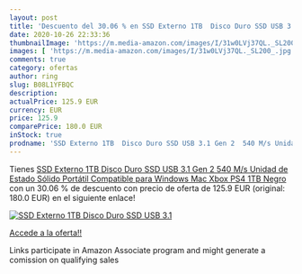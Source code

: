 ```yaml
---
layout: post
title: 'Descuento del 30.06 % en SSD Externo 1TB  Disco Duro SSD USB 3.1 '
date: 2020-10-26 22:33:36
thumbnailImage: 'https://m.media-amazon.com/images/I/31w0LVj37QL._SL200_.jpg'
images: [ 'https://m.media-amazon.com/images/I/31w0LVj37QL._SL200_.jpg' ]
comments: true
category: ofertas
author: ring
slug: B08L1YFBQC
description:
actualPrice: 125.9 EUR
currency: EUR
price: 125.9
comparePrice: 180.0 EUR
inStock: true
prodname: 'SSD Externo 1TB  Disco Duro SSD USB 3.1 Gen 2  540 M/s Unidad de Estado Sólido Portátil Compatible para Windows  Mac  Xbox  PS4 1TB Negro '
---
```


Tienes [SSD Externo 1TB  Disco Duro SSD USB 3.1 Gen 2  540 M/s Unidad de Estado Sólido Portátil Compatible para Windows  Mac  Xbox  PS4 1TB Negro ](https://www.amazon.es/dp/B08L1YFBQC/?tag=tolees-21) con un 30.06 % de descuento con precio de oferta de 125.9 EUR (original: 180.0 EUR) en el siguiente enlace!

[![SSD Externo 1TB  Disco Duro SSD USB 3.1 ](https://m.media-amazon.com/images/I/31w0LVj37QL._SL200_.jpg)](https://www.amazon.es/dp/B08L1YFBQC/?tag=tolees-21)

[Accede a la oferta!!](https://www.amazon.es/dp/B08L1YFBQC/?tag=tolees-21)

Links participate in Amazon Associate program and might generate a comission on qualifying sales


